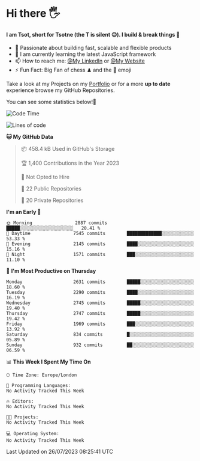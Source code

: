 # Hi there :raised_hand_with_fingers_splayed:
#### I am Tsot, short for Tsotne (the T is silent :wink:). I build & break things :space_invader:
- :telescope: Passionate about building fast, scalable and flexible products
- :seedling: I am currently learning the latest JavaScript framework 
- :mailbox: How to reach me: [@My LinkedIn](https://www.linkedin.com/in/tsotne-gvadzabia/) or [@My Website](https://tsotne.co.uk/contact)
- :zap: Fun Fact: Big Fan of chess ♟ and the 👾 emoji

Take a look at my Projects on my [Portfolio](https://tsotne.co.uk/) or for a more **up to date** experience browse my GitHub Repositories.

You can see some statistics below!:space_invader:
<!--START_SECTION:waka-->
![Code Time](http://img.shields.io/badge/Code%20Time-761%20hrs%202%20mins-blue)

![Lines of code](https://img.shields.io/badge/From%20Hello%20World%20I%27ve%20Written-6.8%20million%20lines%20of%20code-blue)

**🐱 My GitHub Data** 

> 📦 458.4 kB Used in GitHub's Storage 
 > 
> 🏆 1,400 Contributions in the Year 2023
 > 
> 🚫 Not Opted to Hire
 > 
> 📜 22 Public Repositories 
 > 
> 🔑 20 Private Repositories 
 > 
**I'm an Early 🐤** 

```text
🌞 Morning                2887 commits        █████░░░░░░░░░░░░░░░░░░░░   20.41 % 
🌆 Daytime                7545 commits        █████████████░░░░░░░░░░░░   53.33 % 
🌃 Evening                2145 commits        ████░░░░░░░░░░░░░░░░░░░░░   15.16 % 
🌙 Night                  1571 commits        ███░░░░░░░░░░░░░░░░░░░░░░   11.10 % 
```
📅 **I'm Most Productive on Thursday** 

```text
Monday                   2631 commits        █████░░░░░░░░░░░░░░░░░░░░   18.60 % 
Tuesday                  2290 commits        ████░░░░░░░░░░░░░░░░░░░░░   16.19 % 
Wednesday                2745 commits        █████░░░░░░░░░░░░░░░░░░░░   19.40 % 
Thursday                 2747 commits        █████░░░░░░░░░░░░░░░░░░░░   19.42 % 
Friday                   1969 commits        ███░░░░░░░░░░░░░░░░░░░░░░   13.92 % 
Saturday                 834 commits         █░░░░░░░░░░░░░░░░░░░░░░░░   05.89 % 
Sunday                   932 commits         ██░░░░░░░░░░░░░░░░░░░░░░░   06.59 % 
```


📊 **This Week I Spent My Time On** 

```text
🕑︎ Time Zone: Europe/London

💬 Programming Languages: 
No Activity Tracked This Week

🔥 Editors: 
No Activity Tracked This Week

🐱‍💻 Projects: 
No Activity Tracked This Week

💻 Operating System: 
No Activity Tracked This Week
```


 Last Updated on 26/07/2023 08:25:41 UTC
<!--END_SECTION:waka-->
